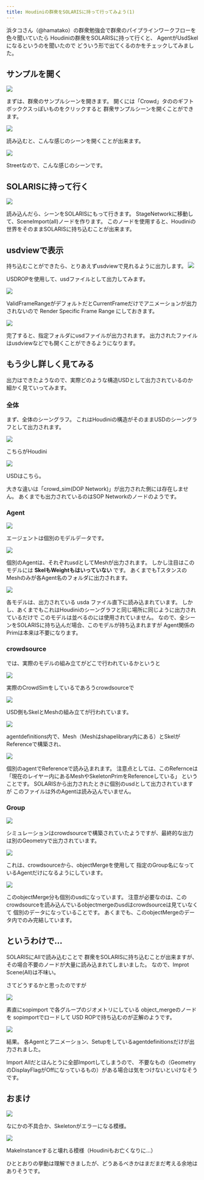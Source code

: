 ```yaml
---
title: Houdiniの群衆をSOLARISに持って行ってみよう(1)
---
```


浜タコさん（@hamatako）の群衆勉強会で群衆のパイプラインワークフローを色々聞いていたら
Houdiniの群衆をSOLARISに持って行くと、
AgentがUsdSkelになるというのを聞いたので
どういう形で出てくるのかをチェックしてみました。

## サンプルを開く

![](https://gyazo.com/c21bb05d6fe5ffe936d9aa15fb86e8d8.png)

まずは、群衆のサンプルシーンを開きます。
開くには「Crowd」タののギフトボッククスっぽいものをクリックすると
群衆サンプルシーンを開くことができます。

![](https://gyazo.com/81208ab88b2b8fe5de5ca0b47975f9d6.png)

読み込むと、こんな感じのシーンを開くことが出来ます。

![](https://gyazo.com/8dd6607c3b22e600d75c93e52d7be62d.png)

Streetなので、こんな感じのシーンです。

## SOLARISに持って行く

![](https://gyazo.com/cd964b08f3676bc6aaecca82eeff6aea.png)

読み込んだら、シーンをSOLARISにもって行きます。
StageNetworkに移動して、SceneImport(all)ノードを作ります。
このノードを使用すると、Houdiniの世界をそのままSOLARISに持ち込むことが出来ます。

## usdviewで表示

持ち込むことができたら、とりあえずusdviewで見れるように出力します。
![](https://gyazo.com/9ecb724ec6995f61f837133e735e7993.png)

USDROPを使用して、usdファイルとして出力してみます。

![](https://gyazo.com/dbbe29718fe122a4dcf3d8e73944e26a.png)

ValidFrameRangeがデフォルトだとCurrentFrameだけでアニメーションが出力されないので
Render Specific Frame Range にしておきます。

![](https://gyazo.com/7c5ae4719fca6d7a02e584616be0a0ec.png)

完了すると、指定フォルダにusdファイルが出力されます。
出力されたファイルはusdviewなどでも開くことができるようになります。

## もう少し詳しく見てみる

出力はできたようなので、実際どのような構造USDとして出力されているのか細かく見ていってみます。

### 全体

まず、全体のシーングラフ。
これはHoudiniの構造がそのままUSDのシーングラフとして出力されます。

![](https://gyazo.com/cbef024cd72e8fdc049b1167efd6f676.png)

こちらがHoudini

![](https://gyazo.com/e2f2bd7c37018123f7451adc09a6c27b.png)

USDはこちら。

大きな違いは「crowd_sim(DOP Network)」が出力された側には存在しません。
あくまでも出力されているのはSOP Networkのノードのようです。

### Agent

![](https://gyazo.com/2c02014d098384bb3434fcd2eb5dc0c0.png)

エージェントは個別のモデルデータです。

![](https://gyazo.com/a4baddd171daddf0d604cb254e1c1a5d.png)

個別のAgentは、それぞれusdとしてMeshが出力されます。
しかし注目はこのモデルには **SkelもWeightもはいっていない** です。
あくまでもTスタンスのMeshのみが各Agent名のフォルダに出力されます。

![](https://gyazo.com/f53eff552a7f0b8bc1b2cffe85ef3935.png)

各モデルは、出力されている usda ファイル直下に読み込まれています。
しかし、あくまでもこれはHoudiniのシーングラフと同じ場所に同じように出力されているだけで
このモデルは並べるのには使用されていません。
なので、全シーンをSOLARISに持ち込んだ場合、このモデルが持ち込まれますが
Agent関係のPrimは本来は不要になります。

### crowdsource

では、実際のモデルの組み立てがどこで行われているかというと

![](https://gyazo.com/56cb81572ed1b4f37359af5f5736cc6a.png)

実際のCrowdSimをしているであろうcrowdsourceで

![](https://gyazo.com/92c7a0ae9e305cb0112220a7a680b78d.png)

USD側もSkelとMeshの組み立てが行われています。

![](https://gyazo.com/737dff65a6dfdb86f7459833d7d59afc.png)

agentdefinitions内で、Mesh（Meshはshapelibrary内にある）とSkelがReferenceで構築され、

![](https://gyazo.com/c2b6f6c4df40241d504ecf0b2e6f8cac.png)

個別のagentでReferenceで読み込まれます。
注意点としては、このRefernceは「現在のレイヤー内にあるMeshやSkeletonPrimをReferenceしている」
ということです。
SOLARISから出力されたときに個別のusdとして出力されていますが
このファイルは外のAgentは読み込んでいません。

### Group

![](https://gyazo.com/92c79c31843083fc64ea42ed1ea8161e.png)

シミュレーションはcrowdsourceで構築されていたようですが、最終的な出力は別のGeometryで出力されています。

![](https://gyazo.com/d3151c4651778e4ab66a4e30151e9f5e.png)

これは、crowdsourceから、objectMergeを使用して
指定のGroup名になっているAgentだけになるようにしています。

![](https://gyazo.com/4794e7cb23b727f16682d7f527a87160.png)

このobjectMerge分も個別のusdになっています。
注意が必要なのは、このcrowdsourceを読み込んでいるobjectmergeのusdはcrowdsourceは見ていなくて
個別のデータになっていることです。
あくまでも、このobjectMergeのデータ内でのみ完結しています。

## というわけで...

SOLARISにAllで読み込むことで
群衆をSOLARISに持ち込むことが出来ますが、その場合不要のノードが大量に読み込まれてしまいました。
なので、Improt Scene(All)は不味い。

さてどうするかと思ったのですが

![](https://gyazo.com/45fec36eac893ebf798fe2d251648d2d.png)

素直にsopimport で各グループのジオメトリにしている object_mergeのノードを sopimportでロードして
USD ROPで持ち込むのが正解のようです。

![](https://gyazo.com/a8c710f46bb790377309e61de2219b93.png)

結果。
各Agentとアニメーション、Setupをしているagentdefinitionsだけが出力されました。

Import Allだとほんとうに全部Importしてしまうので、
不要なもの（GeometryのDisplayFlagがOffになっているもの）がある場合は気をつけないといけなそうです。

## おまけ

![](https://gyazo.com/7e1a4eefe24244fe711c4579853bdc12.png)

なにかの不具合か、Skeletonがエラーになる模様。

![](https://gyazo.com/a7dd848f74b109706453b6ad980c785a.png)

MakeInstanceすると壊れる模様（Houdiniもお亡くなりに...）

ひととおりの挙動は理解できましたが、どうあるべきかはまだまだ考える余地はありそうです。